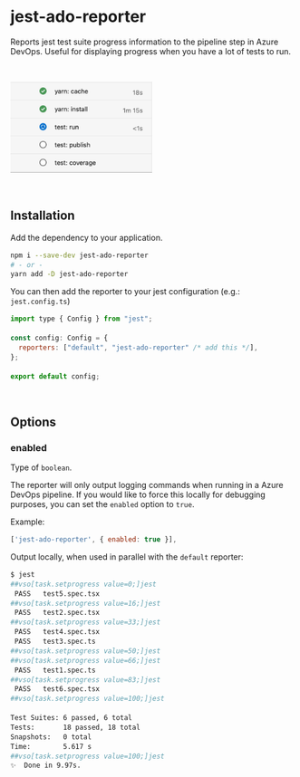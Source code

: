 # jest-ado-reporter

Reports jest test suite progress information to the pipeline step in Azure DevOps. Useful for displaying progress when you have a lot of tests to run.

&nbsp;

<img src="./docs/recording.gif" width="250" alt="Screen recording of the progress example" />

&nbsp;

## Installation

Add the dependency to your application.

```bash
npm i --save-dev jest-ado-reporter
# - or -
yarn add -D jest-ado-reporter
```

You can then add the reporter to your jest configuration (e.g.: `jest.config.ts`)

```javascript
import type { Config } from "jest";

const config: Config = {
  reporters: ["default", "jest-ado-reporter" /* add this */],
};

export default config;
```

&nbsp;

## Options

### enabled

Type of `boolean`.

The reporter will only output logging commands when running in a Azure DevOps pipeline. If you would like to force this locally for debugging purposes, you can set the `enabled` option to `true`.

Example:

```javascript
['jest-ado-reporter', { enabled: true }],
```

Output locally, when used in parallel with the `default` reporter:

```bash
$ jest
##vso[task.setprogress value=0;]jest
 PASS   test5.spec.tsx
##vso[task.setprogress value=16;]jest
 PASS   test2.spec.tsx
##vso[task.setprogress value=33;]jest
 PASS   test4.spec.tsx
 PASS   test3.spec.ts
##vso[task.setprogress value=50;]jest
##vso[task.setprogress value=66;]jest
 PASS   test1.spec.ts
##vso[task.setprogress value=83;]jest
 PASS   test6.spec.tsx
##vso[task.setprogress value=100;]jest

Test Suites: 6 passed, 6 total
Tests:       18 passed, 18 total
Snapshots:   0 total
Time:        5.617 s
##vso[task.setprogress value=100;]jest
✨  Done in 9.97s.
```
